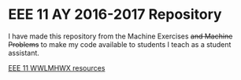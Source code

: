 # EEE 11 AY 2016-2017 Repository

I have made this repository from the Machine Exercises ~~and Machine Problems~~ to make my code available to students I teach as a student assistant. 

[EEE 11 WWLMHWX resources](WLMHWX/)

